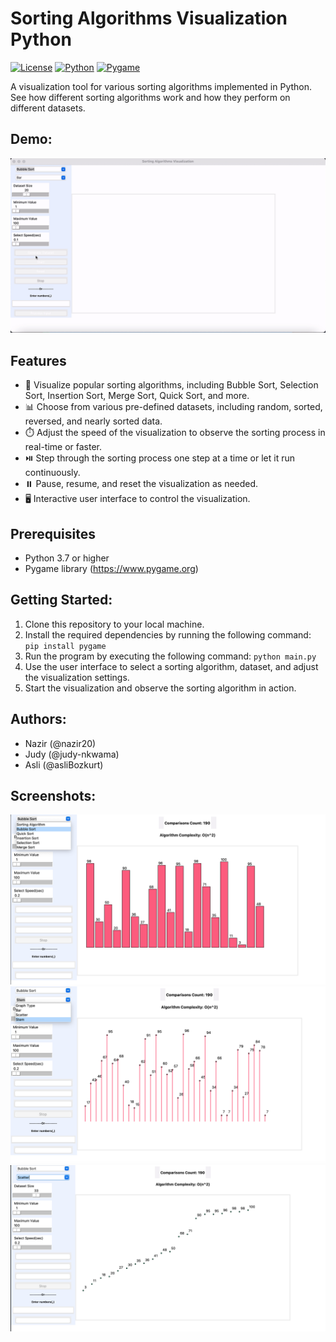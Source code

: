 # Sorting Algorithms Visualization Python

[![License](https://img.shields.io/badge/License-MIT-blue.svg)](LICENSE)
[![Python](https://img.shields.io/badge/Python-3.7%2B-blue.svg)](https://www.python.org)
[![Pygame](https://img.shields.io/badge/Pygame-2.0.1-blue.svg)](https://www.pygame.org)

A visualization tool for various sorting algorithms implemented in Python. See how different sorting algorithms work and how they perform on different datasets.

## Demo:

![Demo Gif](_Captures/gif.gif)


## Features

- 🎯 Visualize popular sorting algorithms, including Bubble Sort, Selection Sort, Insertion Sort, Merge Sort, Quick Sort, and more.
- 📊 Choose from various pre-defined datasets, including random, sorted, reversed, and nearly sorted data.
- ⏱️ Adjust the speed of the visualization to observe the sorting process in real-time or faster.
- ⏯️ Step through the sorting process one step at a time or let it run continuously.
- ⏸️ Pause, resume, and reset the visualization as needed.
- 🖥️ Interactive user interface to control the visualization.

## Prerequisites

- Python 3.7 or higher
- Pygame library (https://www.pygame.org)

## Getting Started:

1. Clone this repository to your local machine.
2. Install the required dependencies by running the following command:
   `pip install pygame`
3. Run the program by executing the following command:
   `python main.py`
4. Use the user interface to select a sorting algorithm, dataset, and adjust the visualization settings.
5. Start the visualization and observe the sorting algorithm in action.

## Authors:

- Nazir (@nazir20)
- Judy (@judy-nkwama)
- Asli (@asliBozkurt)

## Screenshots:

![Demo Gif](_Captures/Screenshot1.png)
![Demo Gif](_Captures/Screenshot2.png)
![Demo Gif](_Captures/Screenshot3.png)

